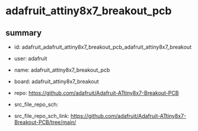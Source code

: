 # adafruit_attiny8x7_breakout_pcb
 
## summary 
* id: adafruit_adafruit_attiny8x7_breakout_pcb_adafruit_attiny8x7_breakout
* user: adafruit
* name: adafruit_attiny8x7_breakout_pcb
* board: adafruit_attiny8x7_breakout
* repo: https://github.com/adafruit/Adafruit-ATtiny8x7-Breakout-PCB



* src_file_repo_sch: 
* src_file_repo_sch_link: https://github.com/adafruit/Adafruit-ATtiny8x7-Breakout-PCB/tree/main/






